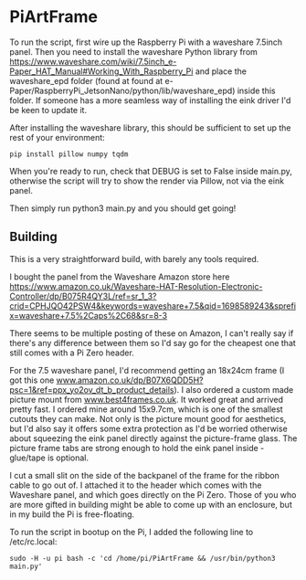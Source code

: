 # PiArtFrame

To run the script, first wire up the Raspberry Pi with a waveshare 7.5inch panel.
Then you need to install the waveshare Python library from https://www.waveshare.com/wiki/7.5inch_e-Paper_HAT_Manual#Working_With_Raspberry_Pi and place the waveshare_epd folder (found at found at e-Paper/RaspberryPi_JetsonNano/python/lib/waveshare_epd) inside this folder. If someone has a more seamless way of installing the eink driver I'd be keen to update it.

After installing the waveshare library, this should be sufficient to set up the rest of your environment:
```
pip install pillow numpy tqdm
```

When you're ready to run, check that DEBUG is set to False inside main.py, otherwise the script will try to show the render via Pillow, not via the eink panel.

Then simply run python3 main.py and you should get going!

## Building
This is a very straightforward build, with barely any tools required.

I bought the panel from the Waveshare Amazon store here https://www.amazon.co.uk/Waveshare-HAT-Resolution-Electronic-Controller/dp/B075R4QY3L/ref=sr_1_3?crid=CPHJQO42PSW4&keywords=waveshare+7.5&qid=1698589243&sprefix=waveshare+7.5%2Caps%2C68&sr=8-3

There seems to be multiple posting of these on Amazon, I can't really say if there's any difference between them so I'd say go for the cheapest one that still comes with a Pi Zero header.

For the 7.5 waveshare panel, I'd recommend getting an 18x24cm frame (I got this one www.amazon.co.uk/dp/B07X6QDD5H?psc=1&ref=ppx_yo2ov_dt_b_product_details). I also ordered a custom made picture mount from www.best4frames.co.uk. It worked great and arrived pretty fast. I ordered mine around 15x9.7cm, which is one of the smallest cutouts they can make. Not only is the picture mount good for aesthetics, but I'd also say it offers some extra protection as I'd be worried otherwise about squeezing the eink panel directly against the picture-frame glass. The picture frame tabs are strong enough to hold the eink panel inside - glue/tape is optional.

I cut a small slit on the side of the backpanel of the frame for the ribbon cable to go out of. I attached it to the header which comes with the Waveshare panel, and which goes directly on the Pi Zero. Those of you who are more gifted in building might be able to come up with an enclosure, but in my build the Pi is free-floating.

To run the script in bootup on the Pi, I added the following line to /etc/rc.local:
```
sudo -H -u pi bash -c 'cd /home/pi/PiArtFrame && /usr/bin/python3 main.py'
```
